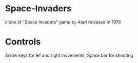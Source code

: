 # Space-Invaders
clone of "Space Invaders" game by Atari released in 1978

# Controls
Arrow keys for lef and right movements, Space bar for shooting
